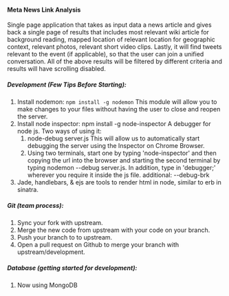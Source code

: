 #### Meta News Link Analysis

Single page application that takes as input data a news article and gives back a single page of results that includes most relevant wiki article for background reading, mapped location of relevant location for geographic context, relevant photos, relevant short video clips. Lastly, it will find tweets relevant to the event (if applicable), so that the user can join a unified conversation. All of the above results will be filtered by different criteria and results will have scrolling disabled.

##### Development (Few Tips Before Starting):
1. Install nodemon:
	`npm install -g nodemon`
   This module will allow you to make changes to your files without having the user to close and reopen the server.
2. Install node inspector:
	npm install -g node-inspector
   A debugger for node js.
   Two ways of using it:
   1. node-debug server.js
   	This will allow us to automatically start debugging the server using the Inspector on Chrome Browser.
   2. Using two terminals, start one by typing 'node-inspector' and then copying the url into the browser and starting the second terminal by typing nodemon --debug server.js. In addition, type in 'debugger;' wherever you require it inside the js file.
   additional: --debug-brk
3. Jade, handlebars, & ejs are tools to render html in node, similar to erb in sinatra.

##### Git (team process):
1. Sync your fork with upstream.
2. Merge the new code from upstream with your code on your branch.
3. Push your branch to to upstream.
4. Open a pull request on Github to merge your branch with upstream/development.

##### Database (getting started for development):
1. Now using MongoDB
